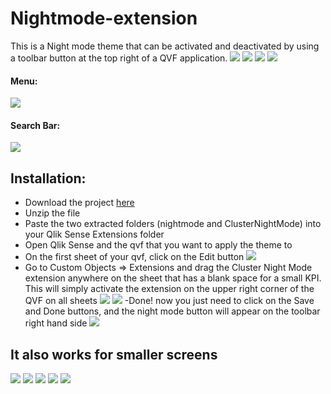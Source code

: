 # Nightmode-extension
This is a Night mode theme that can be activated and deactivated by using a toolbar button at the top right of a QVF application.
![](images/dark-1.png)
![](images/dark-2.png)
![](images/dark-button.png)
![](images/white-button.png)

#### Menu:
![](images/example-menu-night.png)

#### Search Bar:
![](images/search-night%20mode.png)

## Installation:
* Download the project [here](https://github.com/clusterdesign/nightmode-extension)
* Unzip the file
* Paste the two extracted folders  (nightmode and ClusterNightMode) into your Qlik Sense Extensions folder
* Open Qlik Sense and the qvf that you want to apply the theme to
* On the first sheet of your qvf, click on the Edit button 
![](images/edit-button.png)
* Go to Custom Objects => Extensions and drag the Cluster Night Mode extension anywhere on the sheet that has a blank space for a small KPI. This will simply activate the extension on the upper right corner of the QVF on all sheets
![](images/123.png)
![](images/drag.png)
-Done! now you just need to click on the Save and Done buttons, and the night mode button will appear on the toolbar right hand side
![](images/button.png)


## It also works for smaller screens
![](images/small-screens-1.png)
![](images/small-screens-2.png)
![](images/small-screens-3.png)
![](images/small-screens-4.png)
![](images/small-screen-search.png)
